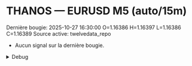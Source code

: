 # THANOS — EURUSD M5 (auto/15m)
Dernière bougie: 2025-10-27 16:30:00  O=1.16386  H=1.16397  L=1.16386  C=1.16389
Source active: twelvedata_repo

- Aucun signal sur la dernière bougie.

<details><summary>Debug</summary>

- TD_API_KEY manquant.

</details>